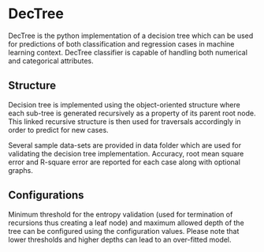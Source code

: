 # DecTree

DecTree is the python implementation of a decision tree which can be used for 
predictions of both classification and regression cases in machine learning context. 
DecTree classifier is capable of handling both numerical and categorical attributes.

## Structure

Decision tree is implemented using the object-oriented structure where each sub-tree
is generated recursively as a property of its parent root node. This linked recursive
structure is then used for traversals accordingly in order to predict for new cases.

Several sample data-sets are provided in data folder which are used for validating the
decision tree implementation. Accuracy, root mean square error and R-square error are 
reported for each case along with optional graphs.

## Configurations

Minimum threshold for the entropy validation (used for termination of recursions thus
creating a leaf node) and maximum allowed depth of the tree can be configured using the
configuration values. Please note that lower thresholds and higher depths can lead to
an over-fitted model.